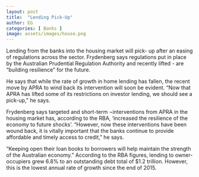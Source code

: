 ```yaml
---
layout: post
title:  "Lending Pick-Up"
author: EG
categories: [ Banks ]
image: assets/images/house.png
---
```


Lending from the banks into the housing market will pick-
up after an easing of regulations across the sector. Frydenberg says regulations put in place by the
Australian Prudential Regulation Authority and recently lifted - are “building resilience” for the
future.

He says that while the rate of growth in home
lending has fallen, the recent move by APRA to wind
back its intervention will soon be evident. “Now that
APRA has lifted some of its restrictions on investor
lending, we should see a pick-up,” he says.

Frydenberg says targeted and short-term
¬interventions from APRA in the housing market
has, according to the RBA, ‘increased the resilience
of the economy to future shocks’. “However, now
these interventions have been wound back, it is
vitally important that the banks continue to provide
affordable and timely access to credit,” he says.

“Keeping open their loan books to borrowers will help
maintain the strength of the Australian economy.”
According to the RBA figures, lending to owner-
occupiers grew 6.8% to an outstanding debt total of
$1.2 trillion. However, this is the lowest annual rate
of growth since the end of 2015.
